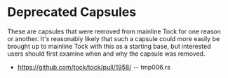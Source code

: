 Deprecated Capsules
===================

These are capsules that were removed from mainline Tock for one reason or
another. It's reasonably likely that such a capsule could more easily be
brought up to mainline Tock with this as a starting base, but interested
users should first examine when and why the capsule was removed.

 - https://github.com/tock/tock/pull/1958/ -- tmp006.rs
